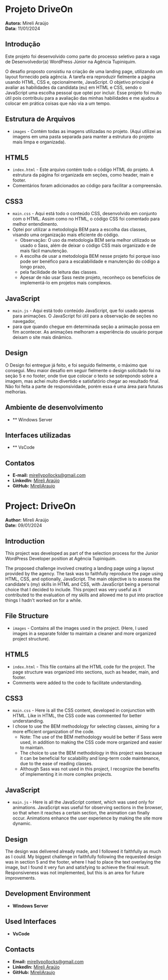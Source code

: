 # Projeto DriveOn

**Autora:** Mireli Araújo  
**Data:** 11/01/2024

## Introdução
Este projeto foi desenvolvido como parte do processo seletivo para a vaga de Desenvolvedor(a) WordPress Júnior na Agência Tupiniquim.

O desafio proposto consistiu na criação de uma landing page, utilizando um layout fornecido pela agência. A tarefa era reproduzir fielmente a página 
usando HTML, CSS e, opcionalmente, JavaScript. O objetivo principal é avaliar as habilidades da candidata (eu) em HTML e CSS, sendo o 
JavaScript uma escolha pessoal que optei por incluir. Esse projeto foi muito útil pois contribuiu para a avaliação das minhas habilidades e me ajudou a 
colocar em prática coisas que não via a um tempo.

## Estrutura de Arquivos
- `images` - Contém todas as imagens utilizadas no projeto. (Aqui utilizei as imagens em uma pasta separada para manter a estrutura do projeto mais limpa e organizada).

## HTML5
- `index.html` - Este arquivo contém todo o código HTML do projeto. A estrutura da página foi organizada em seções, como header, main e footer.
-  Comentários foram adicionados ao código para facilitar a compreensão.

## CSS3
- `main.css` - Aqui está todo o conteúdo CSS, desenvolvido em conjunto com o HTML. Assim como no HTML, o código CSS foi comentado para melhor entendimento.
- Optei por utilizar a metodologia BEM para a escolha das classes, visando uma organização mais eficiente do código.
  - Observação: O uso da metodologia BEM seria melhor utilizado se usado o Sass, além de deixar o código CSS mais organizado e de mais fácil manutenção.
  - A escolha de usar a metodologia BEM nesse projeto foi porque isso pode ser benéfico para a escalabilidade e manutenção do código a longo prazo,
  - pela facilidade de leitura das classes.
  - Apesar de não usar Sass neste projeto, reconheço os benefícios de implementá-lo em projetos mais complexos.

## JavaScript
- `main.js` - Aqui está todo conteúdo JavaScript, que foi usado apenas para animações. O JavaScript foi útil para a observação de seções no navegador,
- para que quando chegue em determinada seção a animação possa em fim acontecer. As animações melhoram a experiência do usuário porque deixam o site mais dinâmico.

## Design
O Design foi entregue já feito, e foi seguido fielmente, o máximo que consegui. Meu maior desafio em seguir fielmente o design solicitado foi na 
seção 5 e no footer, onde tive que colocar o texto se sobrepondo sobre a imagem, mas achei muito divertido e satisfatório chegar ao resultado final.
Não foi feita a parte de responsividade, porém essa é uma área para futuras melhorias.

## Ambiente de desenvolvimento
- ** Windows Server

## Interfaces utilizadas
- ** VsCode

## Contatos
- **E-mail:** mirellypollocks@gmail.com
- **LinkedIn:** [Mireli Araújo](https://www.linkedin.com/in/mireli-araujo/)
- **GitHub:** [MireliAraujo](https://github.com/MireliAraujo)



# Project: DriveOn

**Author:** Mireli Araújo  
**Date:** 09/01/2024

## Introduction
This project was developed as part of the selection process for the Junior WordPress Developer position at Agência Tupiniquim.

The proposed challenge involved creating a landing page using a layout provided by the agency. The task was to faithfully reproduce the page using HTML, CSS,
and optionally, JavaScript. The main objective is to assess the candidate's (my) skills in HTML and CSS, with JavaScript being a personal choice that I decided to include.
This project was very useful as it contributed to the evaluation of my skills and allowed me to put into practice things I hadn't worked on for a while.

## File Structure
- `images` - Contains all the images used in the project. (Here, I used images in a separate folder to maintain a cleaner and more organized project structure).

## HTML5
- `index.html` - This file contains all the HTML code for the project. The page structure was organized into sections, such as header, main, and footer.
-  Comments were added to the code to facilitate understanding.

## CSS3
- `main.css` - Here is all the CSS content, developed in conjunction with HTML. Like in HTML, the CSS code was commented for better understanding.
- I chose to use the BEM methodology for selecting classes, aiming for a more efficient organization of the code.
  - Note: The use of the BEM methodology would be better if Sass were used, in addition to making the CSS code more organized and easier to maintain.
  - The choice to use the BEM methodology in this project was because it can be beneficial for scalability and long-term code maintenance, due to the ease of reading classes.
  - Although Sass was not used in this project, I recognize the benefits of implementing it in more complex projects.

## JavaScript
- `main.js` - Here is all the JavaScript content, which was used only for animations. JavaScript was useful for observing sections in the browser, 
so that when it reaches a certain section, the animation can finally occur. Animations enhance the user experience by making the site more dynamic.

## Design
The design was delivered already made, and I followed it faithfully as much as I could. My biggest challenge in faithfully following the requested
design was in section 5 and the footer, where I had to place the text overlaying the image, but I found it very fun and satisfying to achieve the final result. 
Responsiveness was not implemented, but this is an area for future improvements.

## Development Environment
- **Windows Server**

## Used Interfaces
- **VsCode**

## Contacts
- **Email:** mirellypollocks@gmail.com
- **LinkedIn:** [Mireli Araújo](https://www.linkedin.com/in/mireli-araujo/)
- **GitHub:** [MireliAraujo](https://github.com/MireliAraujo)
